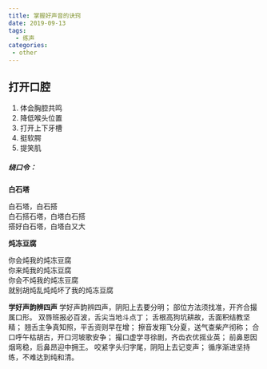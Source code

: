 ```yaml
---
title: 掌握好声音的诀窍
date: 2019-09-13
tags:
  - 练声
categories:
 - other
---
```


## 打开口腔
1. 体会胸腔共鸣
2. 降低喉头位置
3. 打开上下牙槽
4. 挺软腭
5. 提笑肌

##### 绕口令：  
**白石塔**

白石塔，白石搭  
白石搭石塔，白塔白石搭  
搭好白石塔，白塔白又大  

**炖冻豆腐**  

你会炖我的炖冻豆腐  
你来炖我的炖冻豆腐  
你会不炖我的炖冻豆腐  
就别胡炖乱炖炖坏了我的炖冻豆腐  

**学好声韵辨四声**
学好声韵辨四声，阴阳上去要分明；
部位方法须找准，开齐合撮属口形。
双唇班报必百波，舌尖当地斗点丁；
舌根高狗坑耕故，舌面积结教坚精；
翘舌主争真知照，平舌资则早在增；
擦音发翔飞分夏，送气查柴产彻称；
合口呼午枯胡古，开口河坡歌安争；
撮口虚学寻徐剧，齐齿衣优摇业英；
前鼻恩因烟弯稳，后鼻昂迎中拥王。
咬紧字头归字尾，阴阳上去记变声；
循序渐进坚持练，不难达到纯和清。

## 
